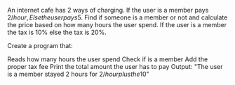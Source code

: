 An internet cafe has 2 ways of charging. If the user is a member pays 2$/hour, Else the user pays 5$. Find if someone is a member or not and calculate the price based on how many hours the user spend. If the user is a member the tax is 10% else the tax is 20%.

Create a program that:

Reads how many hours the user spend
Check if is a member
Add the proper tax fee
Print the total amount the user has to pay
Output: "The user is a member stayed 2 hours for 2$/hour plus the 10% the total amount is 4.4$"
